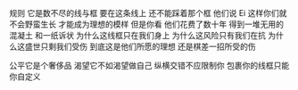 规则
它是数不尽的线与框
要在这条线上
还不能踩着那个框
他们说
Ei
这样你们就不会野蛮生长
才能成为理想的模样
但是你看
他们花费了数十年
得到一堆无用的混凝土
和一纸诉状
为什么这线框只在我们身上
为什么这风险只有我们在抗
为什么这盛世只剩我们受伤
到底这是他们所愿的理想
还是棋差一招所受的伤

公平它是个奢侈品
渴望它不如渴望做自己
纵横交错不应限制你
包裹你的线框只能你自定义




